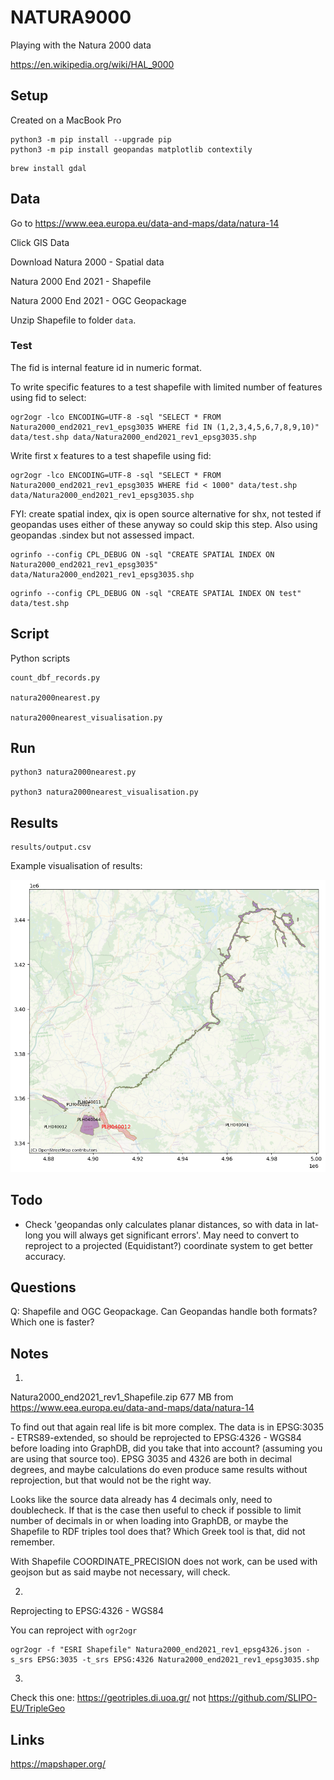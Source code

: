 # NATURA9000

Playing with the Natura 2000 data

https://en.wikipedia.org/wiki/HAL_9000

## Setup

Created on a MacBook Pro

```
python3 -m pip install --upgrade pip
python3 -m pip install geopandas matplotlib contextily
```

```
brew install gdal
```

## Data

Go to https://www.eea.europa.eu/data-and-maps/data/natura-14

Click GIS Data

Download Natura 2000 - Spatial data

Natura 2000 End 2021 - Shapefile

Natura 2000 End 2021 - OGC Geopackage

Unzip Shapefile to folder `data`.

### Test

The fid is internal feature id in numeric format.

To write specific features to a test shapefile with limited number of features using fid to select:

```
ogr2ogr -lco ENCODING=UTF-8 -sql "SELECT * FROM Natura2000_end2021_rev1_epsg3035 WHERE fid IN (1,2,3,4,5,6,7,8,9,10)" data/test.shp data/Natura2000_end2021_rev1_epsg3035.shp
```

Write first x features to a test shapefile using fid:

```
ogr2ogr -lco ENCODING=UTF-8 -sql "SELECT * FROM Natura2000_end2021_rev1_epsg3035 WHERE fid < 1000" data/test.shp data/Natura2000_end2021_rev1_epsg3035.shp
```

FYI: create spatial index, qix is open source alternative for shx, not tested if geopandas uses either of these anyway so could skip this step. Also using geopandas .sindex but not assessed impact.

```
ogrinfo --config CPL_DEBUG ON -sql "CREATE SPATIAL INDEX ON Natura2000_end2021_rev1_epsg3035" data/Natura2000_end2021_rev1_epsg3035.shp
```

```
ogrinfo --config CPL_DEBUG ON -sql "CREATE SPATIAL INDEX ON test" data/test.shp
```

## Script

Python scripts

```
count_dbf_records.py

natura2000nearest.py

natura2000nearest_visualisation.py
```

## Run

```
python3 natura2000nearest.py

python3 natura2000nearest_visualisation.py
```

## Results

```
results/output.csv
```

Example visualisation of results:

![kaart](images/map.png "Kaart")

## Todo

- Check 'geopandas only calculates planar distances, so with data in lat-long you will always get significant errors'. May need to convert to reproject to a projected (Equidistant?) coordinate system to get better accuracy.

## Questions

Q:
Shapefile and OGC Geopackage. Can Geopandas handle both formats? Which one is faster?

## Notes

1.
Natura2000_end2021_rev1_Shapefile.zip 677 MB from https://www.eea.europa.eu/data-and-maps/data/natura-14

To find out that again real life is bit more  complex. The data is in EPSG:3035 - ETRS89-extended, so should be reprojected to EPSG:4326 - WGS84 before loading into GraphDB, did you take that into account? (assuming you are using that source too). EPSG 3035 and 4326 are both in decimal degrees, and maybe calculations do even produce same results without reprojection, but that would not be the right way.

Looks like the source data already has 4 decimals only, need to doublecheck. If that is the case then useful to check if possible to limit number of decimals in or when loading into GraphDB, or maybe the Shapefile to RDF triples tool does that? Which Greek tool is that, did not remember.

With Shapefile COORDINATE_PRECISION does not work, can be used with geojson but as said maybe not necessary, will check.

2.
Reprojecting to EPSG:4326 - WGS84

You can reproject with `ogr2ogr`

```
ogr2ogr -f "ESRI Shapefile" Natura2000_end2021_rev1_epsg4326.json -s_srs EPSG:3035 -t_srs EPSG:4326 Natura2000_end2021_rev1_epsg3035.shp
```

3.
Check this one: https://geotriples.di.uoa.gr/ not https://github.com/SLIPO-EU/TripleGeo

## Links

https://mapshaper.org/
